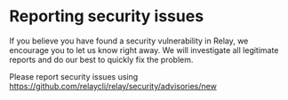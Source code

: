 # Reporting security issues

If you believe you have found a security vulnerability in Relay, we encourage you to let us know right away. We will investigate all legitimate reports and do our best to quickly fix the problem.

Please report security issues using https://github.com/relaycli/relay/security/advisories/new
